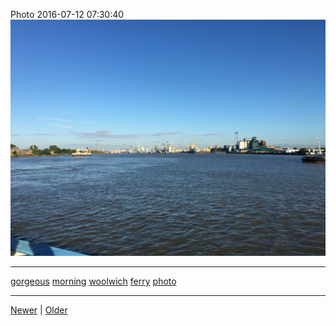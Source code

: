 <!--
title: Photo 2016-07-12 07
date: 2020-06-28T14:43:49.696Z
tags: gorgeous, morning, woolwich, ferry, photo
-->


Photo 2016-07-12 07:30:40
![](147279913707-0.jpg)

<!--BOTTOM-POST-NAVIGATION-->
---

[gorgeous](tag-gorgeous.md) [morning](tag-morning.md) [woolwich](tag-woolwich.md) [ferry](tag-ferry.md) [photo](tag-photo.md)

---

[Newer](144866489077.md) | [Older](147414034987.md)
